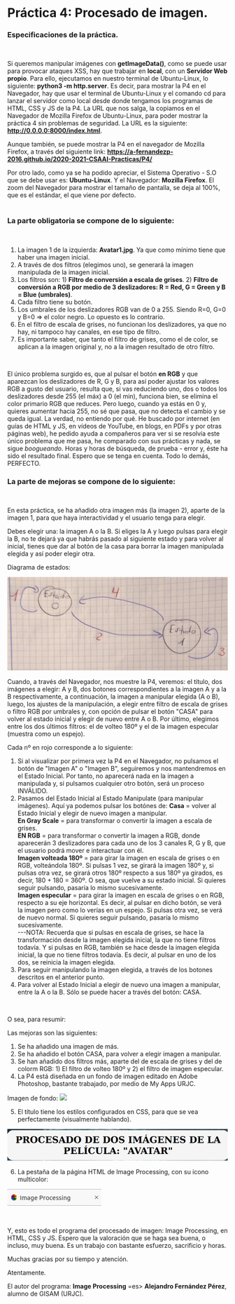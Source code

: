  # Práctica 4: Procesado de imagen.

### **Especificaciones de la práctica.**
<br>

Si queremos manipular imágenes con **getImageData()**, como se puede usar para provocar ataques XSS, hay que trabajar en **local**, con un **Servidor Web propio**. Para ello, ejecutamos en nuestro terminal de Ubuntu-Linux, lo siguiente: **python3 -m http.server**. Es decir, para mostrar la P4 en el Navegador, hay que usar el terminal de Ubuntu-Linux y el comando cd para lanzar el servidor como local desde donde tengamos los programas de HTML, CSS y JS de la P4. La URL que nos salga, la copiamos en el Navegador de Mozilla Firefox de Ubuntu-Linux, para poder mostrar la práctica 4 sin problemas de seguridad. La URL es la siguiente: **http://0.0.0.0:8000/index.html**.

Aunque también, se puede mostrar la P4 en el navegador de Mozilla Firefox, a través del siguiente link:
**https://a-fernandezp-2016.github.io/2020-2021-CSAAI-Practicas/P4/**

Por otro lado, como ya se ha podido apreciar, el Sistema Operativo - S.O que se debe usar es: **Ubuntu-Linux**. Y el Navegador: **Mozilla Firefox**. El zoom del Navegador para mostrar el tamaño de pantalla, se deja al 100%, que es el estándar, el que viene por defecto.
<br>
<br>

### **La parte obligatoria se compone de lo siguiente:**

<br>

1) La imagen 1 de la izquierda: **Avatar1.jpg**. Ya que como mínimo tiene que haber una imagen inicial.
2) A través de dos filtros (elegimos uno), se generará la imagen manipulada de la imagen inicial.
3) Los filtros son: 1) **Filtro de conversión a escala de grises**. 2) **Filtro de conversión a RGB por medio de 3 deslizadores: R = Red, G = Green y B = Blue (umbrales)**.
4) Cada filtro tiene su botón. 
5) Los umbrales de los deslizadores RGB van de 0 a 255. Siendo R=0, G=0 y B=0 => el color negro. Lo opuesto es lo contrario.
6) En el filtro de escala de grises, no funcionan los deslizadores, ya que no hay, ni tampoco hay canales, en ese tipo de filtro.
7) Es importante saber, que tanto el filtro de grises, como el de color, se aplican a la imagen original y, no a la imagen resultado de otro filtro.
<br>

El único problema surgido es, que al pulsar el botón **en RGB** y que aparezcan los deslizadores de R, G y B, para así poder ajustar los valores RGB a gusto del usuario, resulta que, si vas reduciendo uno, dos o todos los deslizadores desde 255 (el máx) a 0 (el min), funciona bien, se elimina el color primario RGB que reduces. Pero luego, cuando ya estás en 0 y, quieres aumentar hacia 255, no sé que pasa, que no detecta el cambio y se queda igual. La verdad, no entiendo por qué. He buscado por internet (en guías de HTML y JS, en vídeos de YouTube, en blogs, en PDFs y por otras páginas web), he pedido ayuda a compañeros para ver si se resolvía este único problema que me pasa, he comparado con sus prácticas y nada, se sigue *boogueando*. Horas y horas de búsqueda, de prueba - error y, éste ha sido el resultado final. Espero que se tenga en cuenta. Todo lo demás, PERFECTO.
<br>

### **La parte de mejoras se compone de lo siguiente:**

<br>

En esta práctica, se ha añadido otra imagen más (la imagen 2), aparte de la imagen 1, para que haya interactividad y el usuario tenga para elegir.

Debes elegir una: la imagen A o la B. Si eliges la A y luego pulsas para elegir la B, no te dejará ya que habrás pasado al siguiente estado y para volver al inicial, tienes que dar al botón de la casa para borrar la imagen manipulada elegida y así poder elegir otra.

Diagrama de estados:

![](States_Diagram.jpg)

Cuando, a través del Navegador, nos muestre la P4, veremos: el título, dos imágenes a elegir: A y B, dos botones correspondientes a la imagen A y a la B respectivamente, a continuación, la imagen a manipular elegida (A o B), luego, los ajustes de la manipulación, a elegir entre filtro de escala de grises o filtro RGB por umbrales y, con opción de pulsar el botón "CASA" para volver al estado inicial y elegir de nuevo entre A o B. Por último, elegimos entre los dos últimos filtros: el de volteo 180º y el de la imagen especular (muestra como un espejo).

Cada nº en rojo corresponde a lo siguiente:

1. Si al visualizar por primera vez la P4 en el Navegador, no pulsamos el botón de "Imagen A" o "Imagen B", seguiremos y nos mantendremos en el Estado Inicial. Por tanto, no aparecerá nada en la imagen a manipulada y, si pulsamos cualquier otro botón, será un proceso INVÁLIDO.
2. Pasamos del Estado Inicial al Estado Manipulate (para manipular imágenes). Aquí ya podemos pulsar los botónes de: 
    **Casa** = volver al Estado Inicial y elegir de nuevo imagen a manipular.<br>
    **En Gray Scale** = para transformar o convertir la imagen a escala de grises.<br>
    **EN RGB** = para transformar o convertir la imagen a RGB, donde aparecerán 3 deslizadores para cada uno de los 3 canales R, G y B, que el usuario podrá mover e interactuar con él.<br>
    **Imagen volteada 180º** = para girar la imagen en escala de grises o en RGB, volteándola 180º. Si pulsas 1 vez, se girará la imagen 180º y, si pulsas otra vez, se girará otros 180º respecto a sus 180º ya girados, es decir, 180 + 180 = 360º. O sea, que vuelve a su estado inicial. Si quieres seguir pulsando, pasaría lo mismo sucesivamente.<br>
    **Imagen especular** = para girar la imagen en escala de grises o en RGB, respecto a su eje horizontal. Es decir, al pulsar en dicho botón, se verá la imagen pero como lo verías en un espejo. Si pulsas otra vez, se verá de nuevo normal. Si quieres seguir pulsando, pasaría lo mismo sucesivamente.<br>
    ---NOTA: Recuerda que si pulsas en escala de grises, se hace la transformación desde la imagen elegida inicial, la que no tiene filtros todavía. Y si pulsas en RGB, también se hace desde la imagen elegida inicial, la que no tiene filtros todavía. Es decir, al pulsar en uno de los dos, se reinicia la imagen elegida.
3. Para seguir manipulando la imagen elegida, a través de los botones descritos en el anterior punto.
4. Para volver al Estado Inicial a elegir de nuevo una imagen a manipular, entre la A o la B. Sólo se puede hacer a través del botón: CASA.

<br>

O sea, para resumir:

Las mejoras son las siguientes:

1. Se ha añadido una imagen de más.
2. Se ha añadido el botón CASA, para volver a elegir imagen a manipular.
3. Se han añadido dos filtros más, aparte del de escala de grises y del de colorm RGB: 1) El filtro de volteo 180º y 2) el filtro de imagen especular.
4. La P4 está diseñada en un fondo de imagen editado en Adobe Photoshop, bastante trabajado, por medio de My Apps URJC.

Imagen de fondo:
![](Fondo.png)

5. El título tiene los estilos configurados en CSS, para que se vea perfectamente (visualmente hablando).

![](Titulo.png)

6. La pestaña de la página HTML de Image Processing, con su icono multicolor:

![](Cab_Image_Processing.png)

<br>

Y, esto es todo el programa del procesado de imagen: Image Processing, en HTML, CSS y JS. Espero que la valoración que se haga sea buena, o incluso, muy buena. Es un trabajo con bastante esfuerzo, sacrificio y horas.

Muchas gracias por su tiempo y atención.

Atentamente.

El autor del programa: **Image Processing** =es> **Alejandro Fernández Pérez**, alumno de GISAM (URJC).